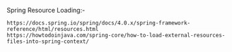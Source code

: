 Spring Resource Loading:-

    https://docs.spring.io/spring/docs/4.0.x/spring-framework-reference/html/resources.html
    https://howtodoinjava.com/spring-core/how-to-load-external-resources-files-into-spring-context/

